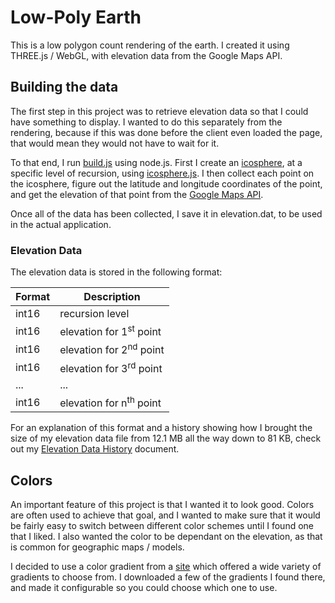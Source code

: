 # Low-Poly Earth

This is a low polygon count rendering of the earth. I created it using THREE.js / WebGL, with elevation data from the Google Maps API.

## Building the data

The first step in this project was to retrieve elevation data so that I could have something to display. I wanted to do this separately from the rendering, because if this was done before the client even loaded the page, that would mean they would not have to wait for it. 

To that end, I run [build.js](./dev/build.js) using node.js. First I create an [icosphere](https://en.wikipedia.org/wiki/Icosphere), at a specific level of recursion, using [icosphere.js](./src/icosphere.js). I then collect each point on the icosphere, figure out the latitude and longitude coordinates of the point, and get the elevation of that point from the [Google Maps API](https://developers.google.com/maps/documentation/elevation/start).

Once all of the data has been collected, I save it in elevation.dat, to be used in the actual application.

### Elevation Data

The elevation data is stored in the following format:

| Format | Description                        |
| ------ | ---------------------------------- |
| int16  | recursion level                    |
| int16  | elevation for 1<sup>st</sup> point |
| int16  | elevation for 2<sup>nd</sup> point |
| int16  | elevation for 3<sup>rd</sup> point |
| ...    | ...                                |
| int16  | elevation for n<sup>th</sup> point |

For an explanation of this format and a history showing how I brought the size of my elevation data file from  12.1 MB all the way down to 81 KB, check out my [Elevation Data History](./elevation_history.md) document.

## Colors

An important feature of this project is that I wanted it to look good. Colors are often used to achieve that goal, and I wanted to make sure that it would be fairly easy to switch between different color schemes until I found one that I liked. I also wanted the color to be dependant on the elevation, as that is common for geographic maps / models.

I decided to use a color gradient from a [site](http://soliton.vm.bytemark.co.uk/pub/cpt-city/) which offered a wide variety of gradients to choose from. I downloaded a few of the gradients I found there, and made it configurable so you could choose which one to use.
